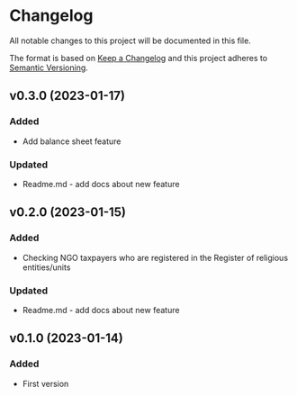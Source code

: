 # Changelog
All notable changes to this project will be documented in this file.

The format is based on [Keep a Changelog](http://keepachangelog.com/)
and this project adheres to [Semantic Versioning](http://semver.org/).

## v0.3.0 (2023-01-17)
### Added
- Add balance sheet feature
### Updated
- Readme.md - add docs about new feature

## v0.2.0 (2023-01-15)
### Added
- Checking NGO taxpayers who are registered in the Register of religious entities/units
### Updated
- Readme.md - add docs about new feature

## v0.1.0 (2023-01-14)
### Added
- First version

